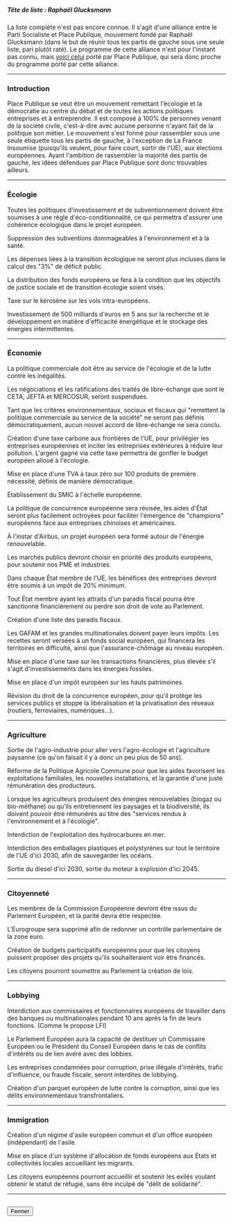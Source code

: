 ##### Tête de liste : Raphaël Glucksmann

La liste complète n'est pas encore connue. Il s'agit d'une alliance entre le Parti Socialiste et Place Publique, mouvement fondé par Raphaël Glucksmann (dans le but de réunir tous les partis de gauche sous une seule liste, pari plutôt raté). Le programme de cette alliance n'est pour l'instant pas connu, mais [voici celui](pdf/programme_place_publique.pdf) porté par Place Publique, qui sera donc proche du programme porté par cette alliance.

<hr>

### Introduction

Place Publique se veut être un mouvement remettant l'écologie et la démocratie au centre du débat et de toutes les actions politiques entreprises et à entreprendre. Il est composé à 100% de personnes venant de la société civile, c'est-à-dire avec aucune personne n'ayant fait de la politique son métier.
Le mouvement s'est formé pour rassembler sous une seule étiquette tous les partis de gauche, à l'exception de La France Insoumise (puisqu'ils veulent, pour faire court, sortir de l'UE), aux élections européennes.
Ayant l'ambition de rassembler la majorité des partis de gauche, les idées défendues par Place Publique sont donc trouvables ailleurs.

<hr>

### Écologie

Toutes les politiques d'investissement et de subventionnement doivent être soumises à une règle d'éco-conditionnalité, ce qui permettra d'assurer une cohérence écologique dans le projet européen.

Suppression des subventions dommageables à l'environnement et à la santé.

Les dépenses liées à la transition écologique ne seront plus incluses dans le calcul des "3%" de déficit public.

La distribution des fonds européens se fera à la condition que les objectifs de justice sociale et de transition écologie soient visés.

Taxe sur le kérosène sur les vols intra-européens.

Investissement de 500 milliards d'euros en 5 ans sur la recherche et le développement en matière d'efficacité énergétique et le stockage des énergies intermittentes.

<hr>

### Économie

La politique commerciale doit être au service de l'écologie et de la lutte contre les inégalités.

Les négociations et les ratifications des traités de libre-échange que sont le CETA, JEFTA et MERCOSUR, seront suspendues.

Tant que les critères environnementaux, sociaux et fiscaux qui "remettent la politique commerciale au service de la société" ne seront pas définis démocratiquement, aucun nouvel accord de libre-échange ne sera conclu.

Création d'une taxe carbone aux frontières de l'UE, pour privilégier les entreprises européennes et inciter les entreprises extérieures à réduire leur pollution. L'argent gagné via cette taxe permettra de gonfler le budget européen alloué à l'écologie.

Mise en place d'une TVA à taux zéro sur 100 produits de première nécessité, définis de manière démocratique.

Établissement du SMIC à l'échelle européenne.

La politique de concurrence européenne sera révisée, les aides d'État seront plus facilement octroyées pour faciliter l'émergence de "champions" européenns face aux entreprises chinoises et américaines.

À l'instar d'Airbus, un projet européen sera formé autour de l'énergie renouvelable.

Les marchés publics devront choisir en priorité des produits européens, pour soutenir nos PME et industries.

Dans chaque État membre de l'UE, les bénéfices des entreprises devront être soumis à un impôt de 20% minimum.

Tout État membre ayant les attraits d'un paradis fiscal pourra être sanctionné financièrement ou perdre son droit de vote au Parlement.

Création d'une liste des paradis fiscaux.

Les GAFAM et les grandes multinationales doivent payer leurs impôts. Les recettes seront versées à un fonds social européen, qui financera les territoires en difficulté, ainsi que l'assurance-chômage au niveau européen.

Mise en place d'une taxe sur les transactions financières, plus élevée s'il s'agit d'investissements dans les énergies fossiles.

Mise en place d'un impôt européen sur les hauts patrimoines.

Révision du droit de la concurrence européen, pour qu'il protège les services publics et stoppe la libéralisation et la privatisation des réseaux (routiers, ferroviaires, numériques…).

<hr>

### Agriculture

Sortie de l'agro-industrie pour aller vers l'agro-écologie et l'agriculture paysanne (ce qu'on faisait il y a donc un peu plus de 50 ans).

Réforme de la Politique Agricole Commune pour que les aides favorisent les exploitations familiales, les nouvelles installations, et la garantie d'une juste rémunération des producteurs.

Lorsque les agriculteurs produisent des énergies renouvelables (biogaz ou bio-méthane) ou qu'ils entretiennent les paysages et la biodiversité, ils doivent pouvoir être rémunérés au titre des "services rendus à l'environnement et à l'écologie".

Interdiction de l'exploitation des hydrocarbures en mer.

Interdiction des emballages plastiques et polystyrènes sur tout le territoire de l'UE d'ici 2030, afin de sauvegarder les océans.

Sortie du diesel d'ici 2030, sortie du moteur à explosion d'ici 2045.

<hr>

### Citoyenneté

Les membres de la Commission Européenne devront être issus du Parlement Européen, et la parité devra être respectée.

L'Eurogroupe sera supprimé afin de redonner un contrôle parlementaire de la zone euro.

Création de budgets participatifs européenns pour que les citoyens puissent proposer des projets qu'ils souhaiteraient voir être financés.

Les citoyens pourront soumettre au Parlement la création de lois.

<hr>

### Lobbying

Interdiction aux commissaires et fonctionnaires européens de travailler dans des banques ou multinationales pendant 10 ans après la fin de leurs fonctions. (Comme le propose LFI)

Le Parlement Européen aura la capacité de destituer un Commissaire Européen ou le Président du Conseil Européen dans le cas de conflits d'intérêts ou de lien avéré avec des lobbies.

Les entreprises condamnées pour corruption, prise illégale d'intérêts, trafic d'influence, ou fraude fiscale, seront interdites de lobbying.

Création d'un parquet européen de lutte contre la corruption, ainsi que les délits environnementaux transfrontaliers.

<hr>

### Immigration

Création d'un régime d'asile européen commun et d'un office européen (indépendant) de l'asile.

Mise en place d'un système d'allocation de fonds européens aux États et collectivités locales accueillant les migrants.

Les citoyens européenns pourront accueillir et soutenir les exilés voulant obtenir le statut de réfugié, sans être inculpé de "délit de solidarité".

<hr>
<h2><button class="btn btn-default btn-sm" onclick="psclose()">Fermer</button></h2>